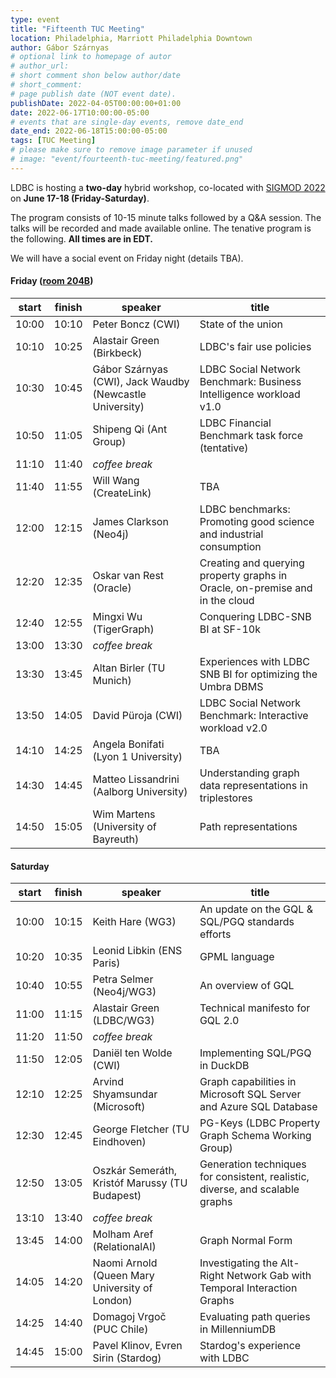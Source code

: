 ```yaml
---
type: event
title: "Fifteenth TUC Meeting"
location: Philadelphia, Marriott Philadelphia Downtown
author: Gábor Szárnyas
# optional link to homepage of autor
# author_url:
# short comment shon below author/date
# short_comment:
# page publish date (NOT event date).
publishDate: 2022-04-05T00:00:00+01:00
date: 2022-06-17T10:00:00-05:00
# events that are single-day events, remove date_end
date_end: 2022-06-18T15:00:00-05:00
tags: [TUC Meeting]
# please make sure to remove image parameter if unused
# image: "event/fourteenth-tuc-meeting/featured.png"
---
```


LDBC is hosting a **two-day** hybrid workshop, co-located with [SIGMOD 2022](https://2022.sigmod.org/venue.shtml) on **June 17-18 (Friday-Saturday)**.

The program consists of 10-15 minute talks followed by a Q&A session. The talks will be recorded and made available online.
The tenative program is the following. **All times are in EDT.**

We will have a social event on Friday night (details TBA).

#### Friday ([room 204B](https://2022.sigmod.org/program.shtml))

| start | finish | speaker                                                  | title                                                                         |
|-------|--------|----------------------------------------------------------|-------------------------------------------------------------------------------|
| 10:00 | 10:10  | Peter Boncz (CWI)                                        | State of the union                                                            |
| 10:10 | 10:25  | Alastair Green (Birkbeck)                                | LDBC's fair use policies                                                      |
| 10:30 | 10:45  | Gábor Szárnyas (CWI), Jack Waudby (Newcastle University) | LDBC Social Network Benchmark: Business Intelligence workload v1.0            |
| 10:50 | 11:05  | Shipeng Qi (Ant Group)                                   | LDBC Financial Benchmark task force (tentative)                               |
| 11:10 | 11:40  | _coffee break_                                           |                                                                               |
| 11:40 | 11:55  | Will Wang (CreateLink)                                   | TBA                                                                           |
| 12:00 | 12:15  | James Clarkson (Neo4j)                                   | LDBC benchmarks: Promoting good science and industrial consumption            |
| 12:20 | 12:35  | Oskar van Rest (Oracle)                                  | Creating and querying property graphs in Oracle, on-premise and in the cloud  |
| 12:40 | 12:55  | Mingxi Wu (TigerGraph)                                   | Conquering LDBC-SNB BI at SF-10k                                              |
| 13:00 | 13:30  | _coffee break_                                           |                                                                               |
| 13:30 | 13:45  | Altan Birler (TU Munich)                                 | Experiences with LDBC SNB BI for optimizing the Umbra DBMS                    |
| 13:50 | 14:05  | David Püroja (CWI)                                       | LDBC Social Network Benchmark: Interactive workload v2.0                      |
| 14:10 | 14:25  | Angela Bonifati (Lyon 1 University)                      | TBA                                                                           |
| 14:30 | 14:45  | Matteo Lissandrini (Aalborg University)                  | Understanding graph data representations in triplestores                      |
| 14:50 | 15:05  | Wim Martens (University of Bayreuth)                     | Path representations                                                          |

#### Saturday

| start | finish | speaker                                                  | title                                                                         |
|-------|--------|----------------------------------------------------------|-------------------------------------------------------------------------------|
| 10:00 | 10:15  | Keith Hare (WG3)                                         | An update on the GQL & SQL/PGQ standards efforts                              |
| 10:20 | 10:35  | Leonid Libkin (ENS Paris)                                | GPML language                                                                 |
| 10:40 | 10:55  | Petra Selmer (Neo4j/WG3)                                 | An overview of GQL                                                            |
| 11:00 | 11:15  | Alastair Green (LDBC/WG3)                                | Technical manifesto for GQL 2.0                                               |
| 11:20 | 11:50  | _coffee break_                                           |                                                                               |
| 11:50 | 12:05  | Daniël ten Wolde (CWI)                                   | Implementing SQL/PGQ in DuckDB                                                |
| 12:10 | 12:25  | Arvind Shyamsundar (Microsoft)                           | Graph capabilities in Microsoft SQL Server and Azure SQL Database             |
| 12:30 | 12:45  | George Fletcher (TU Eindhoven)                           | PG-Keys (LDBC Property Graph Schema Working Group)                            |
| 12:50 | 13:05  | Oszkár Semeráth, Kristóf Marussy (TU Budapest)           | Generation techniques for consistent, realistic, diverse, and scalable graphs |
| 13:10 | 13:40  | _coffee break_                                           |                                                                               |
| 13:45 | 14:00  | Molham Aref (RelationalAI)                               | Graph Normal Form                                                             |
| 14:05 | 14:20  | Naomi Arnold (Queen Mary University of London)           | Investigating the Alt-Right Network Gab with Temporal Interaction Graphs      |
| 14:25 | 14:40  | Domagoj Vrgoč (PUC Chile)                                | Evaluating path queries in MillenniumDB                                       |
| 14:45 | 15:00  | Pavel Klinov, Evren Sirin (Stardog)                      | Stardog's experience with LDBC                                                |
